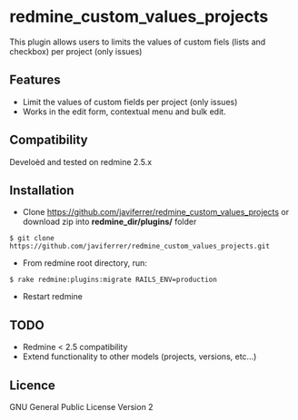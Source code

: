 redmine_custom_values_projects
==============================

This plugin allows users to limits the values of custom fiels (lists and checkbox) per project (only issues)

Features
--------

* Limit the values of custom fields per project (only issues)
* Works in the edit form, contextual menu and bulk edit.

Compatibility
-------------

Develoèd and tested on redmine 2.5.x

Installation
------------

* Clone https://github.com/javiferrer/redmine_custom_values_projects or download zip into  **redmine_dir/plugins/** folder
```
$ git clone https://github.com/javiferrer/redmine_custom_values_projects.git
```
* From redmine root directory, run: 
```
$ rake redmine:plugins:migrate RAILS_ENV=production
```
* Restart redmine

TODO
----

* Redmine < 2.5 compatibility
* Extend functionality to other models (projects, versions, etc...)

Licence
-------

GNU General Public License Version 2
